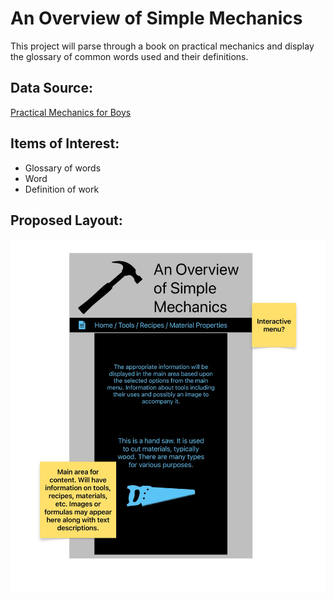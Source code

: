 An Overview of Simple Mechanics
===============================
This project will parse through a book on practical mechanics and display the glossary of common
words used and their definitions.

Data Source:
------------
[Practical Mechanics for Boys](https://www.gutenberg.org/ebooks/22298)

Items of Interest:
------------------

- Glossary of words
- Word
- Definition of work

Proposed Layout:
----------------
![mobile site mockup for project](proposalV1.jpg "Mockup")

